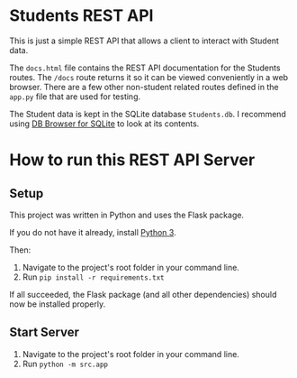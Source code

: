 # Students REST API

This is just a simple REST API that allows a client to interact with Student data.

The `docs.html` file contains the REST API documentation for the Students routes. 
The `/docs` route returns it so it can be viewed conveniently in a web browser.
There are a few other non-student related routes defined in the `app.py` file that are used for testing.

The Student data is kept in the SQLite database `Students.db`.
I recommend using [DB Browser for SQLite](https://sqlitebrowser.org/) to look at its contents.

# How to run this REST API Server

## Setup

This project was written in Python and uses the Flask package.

If you do not have it already, install [Python 3](https://www.python.org/downloads/).

Then:

1. Navigate to the project's root folder in your command line.
1. Run `pip install -r requirements.txt`

If all succeeded, the Flask package (and all other dependencies) should now be installed properly.

## Start Server

1. Navigate to the project's root folder in your command line.
1. Run `python -m src.app`

